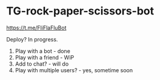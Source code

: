 # TG-rock-paper-scissors-bot
https://t.me/FliFlaFluBot

Deploy? In progress.

1. Play with a bot - done
2. Play with a friend - WiP
3. Add to chat? - will do
4. Play with multiple users? - yes, sometime soon 
